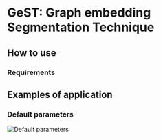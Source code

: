 # GeST: Graph embedding Segmentation Technique

## How to use

### Requirements

## Examples of application

### Default parameters

![Default parameters]("images/gestapp.png")
